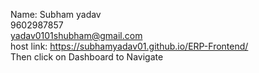 Name: Subham yadav<br>
9602987857<br>
yadav0101shubham@gmail.com<br>
host link: https://subhamyadav01.github.io/ERP-Frontend/ <br>
Then click on Dashboard to Navigate
